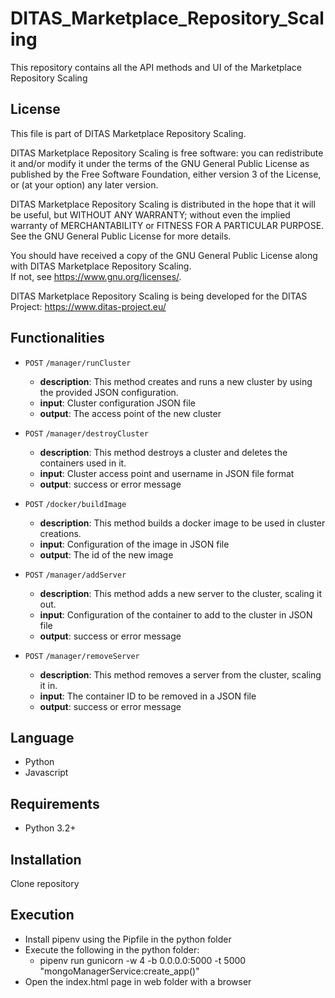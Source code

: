 # DITAS_Marketplace_Repository_Scaling
This repository contains all the API methods and UI of the Marketplace Repository Scaling

## License
This file is part of DITAS Marketplace Repository Scaling.

DITAS Marketplace Repository Scaling is free software: you can redistribute it 
and/or modify it under the terms of the GNU General Public License as 
published by the Free Software Foundation, either version 3 of the License, 
or (at your option) any later version.

DITAS Marketplace Repository Scaling is distributed in the hope that it will be 
useful, but WITHOUT ANY WARRANTY; without even the implied warranty of
MERCHANTABILITY or FITNESS FOR A PARTICULAR PURPOSE.  See the
GNU General Public License for more details.

You should have received a copy of the GNU General Public License
along with DITAS Marketplace Repository Scaling.  
If not, see <https://www.gnu.org/licenses/>.

DITAS Marketplace Repository Scaling is being developed for the
DITAS Project: https://www.ditas-project.eu/

## Functionalities 
* `POST` `/manager/runCluster`
  * **description**: This method creates and runs a new cluster by using the provided JSON configuration.
  * **input**: Cluster configuration JSON file
  * **output**: The access point of the new cluster

* `POST` `/manager/destroyCluster`  
  * **description**: This method destroys a cluster and deletes the containers used in it.
  * **input**: Cluster access point and username in JSON file format
  * **output**: success or error message

* `POST` `/docker/buildImage`  
  * **description**: This method builds a docker image to be used in cluster creations.
  * **input**: Configuration of the image in JSON file
  * **output**: The id of the new image
  
* `POST` `/manager/addServer`  
  * **description**: This method adds a new server to the cluster, scaling it out.
  * **input**: Configuration of the container to add to the cluster in JSON file
  * **output**: success or error message
  
* `POST` `/manager/removeServer`  
  * **description**: This method removes a server from the cluster, scaling it in.
  * **input**: The container ID to be removed in a JSON file
  * **output**: success or error message
  
## Language
* Python
* Javascript

## Requirements
* Python 3.2+

## Installation
Clone repository

## Execution
* Install pipenv using the Pipfile in the python folder
* Execute the following in the python folder: 
  * pipenv run gunicorn -w 4 -b 0.0.0.0:5000 -t 5000 "mongoManagerService:create_app()"
* Open the index.html page in web folder with a browser